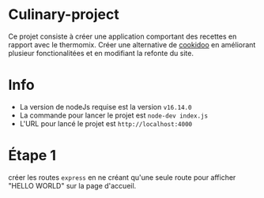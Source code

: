 # Culinary-project

Ce projet consiste à créer une application  comportant des recettes en rapport avec le thermomix.
Créer une alternative de [cookidoo](https://cookidoo.fr/foundation/fr-FR) en améliorant plusieur fonctionalitées et en modifiant la refonte du  site.

# Info

- La version de nodeJs requise est la version `v16.14.0`
- La commande pour lancer le projet est `node-dev index.js`
- L'URL pour lancé le projet est `http://localhost:4000`


# Étape 1

créer les routes ```express``` en ne créant qu'une seule route pour afficher "HELLO WORLD" sur la page d'accueil.
